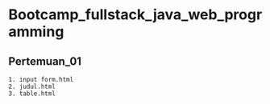 # Bootcamp_fullstack_java_web_programming

## Pertemuan_01
```
1. input form.html
2. judul.html
3. table.html

```
